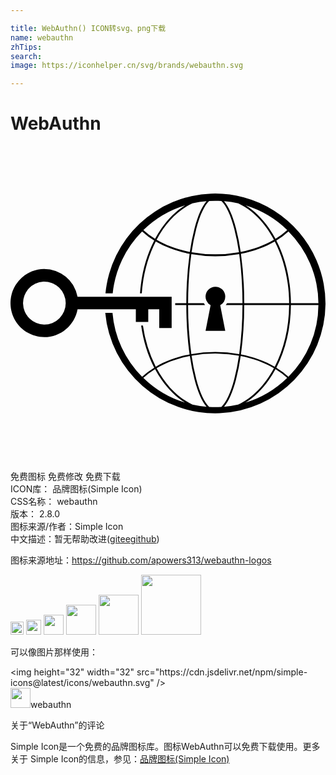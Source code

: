 ```yaml
---

title: WebAuthn() ICON转svg、png下载
name: webauthn
zhTips: 
search: 
image: https://iconhelper.cn/svg/brands/webauthn.svg

---
```


# WebAuthn  <small style="font-size: 60%;font-weight: 100"></small>

<div id="svg" class="svg-wrap">
<svg role="img" xmlns="http://www.w3.org/2000/svg" viewBox="0 0 24 24"><title>WebAuthn icon</title><path d="M15.287 3.63a8.407 8.407 0 00-8.051 7.593h.55a7.805 7.805 0 012.24-4.713 5.825 5.825 0 00.924.695c-.608 1.177-.98 2.556-1.082 4.018h.135c.105-1.467.485-2.819 1.065-3.947.745.434 1.623.754 2.577.94a27.83 27.83 0 00-.25 3.763h-.847v.135h.847c.003 1.334.09 2.617.25 3.764-.954.185-1.832.506-2.577.94a9.997 9.997 0 01-.978-3.137h-.137c.164 1.16.502 2.25.997 3.208a5.825 5.825 0 00-.924.695 7.805 7.805 0 01-2.255-4.875H7.22A8.407 8.407 0 0024 12.034a8.398 8.398 0 00-.688-3.333 8.407 8.407 0 00-8.025-5.072zm.315.546c.155 0 .31.005.464.014.365.34.708 1.07.983 2.114a16.518 16.518 0 01.357 1.79 10.173 10.173 0 01-1.804.16 10.173 10.173 0 01-1.805-.16 16.519 16.519 0 01.357-1.79c.275-1.045.618-1.775.983-2.114a7.97 7.97 0 01.465-.014zm-.665.028c-.345.392-.658 1.093-.913 2.065a16.639 16.639 0 00-.36 1.8c-.939-.183-1.802-.498-2.533-.926.686-1.283 1.635-2.264 2.73-2.775a7.874 7.874 0 011.076-.164zm1.33 0a7.856 7.856 0 011.084.168c1.092.513 2.037 1.492 2.721 2.771-.73.428-1.594.743-2.533.927a16.64 16.64 0 00-.36-1.8c-.255-.972-.568-1.673-.912-2.066zm-2.972.314c-.655.407-1.257.989-1.776 1.73a8.166 8.166 0 00-.506.825 5.69 5.69 0 01-.891-.67 7.814 7.814 0 013.173-1.885zm4.624.006a7.862 7.862 0 013.164 1.877 5.692 5.692 0 01-.893.672 8.166 8.166 0 00-.506-.825c-.516-.738-1.115-1.318-1.765-1.724zm3.26 1.985a7.858 7.858 0 011.638 2.419 7.802 7.802 0 01.642 3.051h-2.095c-.01-1.74-.398-3.396-1.11-4.774a5.823 5.823 0 00.925-.696zm-1.044.767c.679 1.32 1.084 2.945 1.094 4.703h-3.42a27.863 27.863 0 00-.251-3.763c.954-.186 1.833-.506 2.577-.94zm-6.357.965a10.299 10.299 0 001.824.16 10.299 10.299 0 001.823-.16c.16 1.138.246 2.413.249 3.738h-1.178a1.03 1.03 0 01-.093.135h1.27a27.71 27.71 0 01-.248 3.739 10.397 10.397 0 00-3.647 0 27.733 27.733 0 01-.248-3.739h1.294a.99.99 0 01-.09-.135H13.53c.003-1.325.088-2.6.248-3.738zM2.558 9.37a2.585 2.585 0 00-2.547 2.35c-.142 1.541 1.064 2.842 2.566 2.842 1.26 0 2.312-.917 2.533-2.124h4.44v.972h.946v-.972h.837v1.431h.945v-2.376H5.11A2.586 2.586 0 002.558 9.37zm-.058.965a1.639 1.639 0 011.707 1.637 1.64 1.64 0 01-1.639 1.638 1.639 1.639 0 01-.068-3.275zm13.09.388a.75.75 0 00-.345 1.404l-.383 1.958h1.5l-.383-1.958a.75.75 0 00.384-.654.75.75 0 00-.773-.75zm2.218 1.391h3.421c-.01 1.758-.415 3.384-1.094 4.704-.744-.434-1.623-.755-2.577-.94a27.81 27.81 0 00.25-3.764zm3.556 0h2.095a7.805 7.805 0 01-2.281 5.47 5.825 5.825 0 00-.924-.696c.712-1.378 1.1-3.033 1.11-4.774zm-5.52 3.703a10.284 10.284 0 011.562.156 16.518 16.518 0 01-.357 1.791c-.275 1.045-.618 1.774-.982 2.114a7.972 7.972 0 01-.93 0c-.365-.34-.708-1.07-.983-2.114a16.519 16.519 0 01-.357-1.79 10.284 10.284 0 012.048-.157zm1.695.181c.94.184 1.803.5 2.533.926-.686 1.284-1.635 2.265-2.73 2.776a7.874 7.874 0 01-1.075.164c.344-.393.657-1.094.913-2.065a16.64 16.64 0 00.359-1.8zm-3.874 0a16.648 16.648 0 00.359 1.8c.255.973.568 1.674.913 2.066a7.873 7.873 0 01-1.075-.164c-1.096-.511-2.045-1.492-2.731-2.775.73-.428 1.594-.743 2.534-.927zm-2.652.997a8.16 8.16 0 00.506.825c.52.741 1.121 1.323 1.776 1.73a7.814 7.814 0 01-3.174-1.884 5.694 5.694 0 01.892-.67zm9.178 0a5.694 5.694 0 01.891.67 7.814 7.814 0 01-3.173 1.885c.654-.407 1.256-.989 1.775-1.73a8.16 8.16 0 00.507-.825z"/></svg>
</div>
<detail full-name='webauthn'></detail>

<div class="detail-page">
<p>
<span><span class="badge-success badge">免费图标</span> <span class="badge-success badge">免费修改</span>  <span class="badge-success badge">免费下载</span> </span>
<br/>
<span>
ICON库：
<span class="badge-secondary badge">品牌图标(Simple Icon)</span> 
</span>
<br/>
<span>
CSS名称：
<span class="badge-secondary badge">webauthn</span> 
</span>

<br/>
<span>
版本：
<span class="badge-secondary badge">2.8.0</span> 
</span>
<br/>
<span>图标来源/作者：<span class="badge-light badge">Simple Icon</span></span> 
<br/>
<span class="zh-detail">中文描述：暂无<span class="help-link"><span>帮助改进</span>(<a href="https://gitee.com/liuwave/icon-helper/edit/master/json/brands/webauthn.json" target="_blank" rel="noopener noreferrer">gitee</a><a href="https://github.com/liuwave/icon-helper/edit/master/json/brands/webauthn.json" target="_blank" rel="noopener noreferrer">github</a></span>)</span><br/>
</p>
</div><div class="description description alert alert-light"><p>图标来源地址：<a href="https://github.com/apowers313/webauthn-logos" target="_blank" rel="noopener noreferrer">https://github.com/apowers313/webauthn-logos</a></p></div>
<div class="alert alert-dark">
<img height="21" width="21" src="https://cdn.jsdelivr.net/npm/simple-icons@latest/icons/webauthn.svg" />
<img height="24" width="24" src="https://cdn.jsdelivr.net/npm/simple-icons@latest/icons/webauthn.svg" />
<img height="32" width="32" src="https://cdn.jsdelivr.net/npm/simple-icons@latest/icons/webauthn.svg" />
<img height="48" width="48" src="https://cdn.jsdelivr.net/npm/simple-icons@latest/icons/webauthn.svg" />
<img height="64" width="64" src="https://cdn.jsdelivr.net/npm/simple-icons@latest/icons/webauthn.svg" />
<img height="96" width="96" src="https://cdn.jsdelivr.net/npm/simple-icons@latest/icons/webauthn.svg" />

</div>
<div>
  <p>可以像图片那样使用：    
  </p>
  <div class="alert alert-primary" style="font-size: 14px">
    &lt;img height="32" width="32" src="https://cdn.jsdelivr.net/npm/simple-icons@latest/icons/webauthn.svg" /&gt;
    <copy-btn content='<img height="32" width="32" src="https://cdn.jsdelivr.net/npm/simple-icons@latest/icons/webauthn.svg" />'></copy-btn>
  </div>
  <div class="alert alert-secondary">
    <img height="32" width="32" src="https://cdn.jsdelivr.net/npm/simple-icons@latest/icons/webauthn.svg" />webauthn
    <copy-btn content="webauthn" btn-title="复制图标名称"></copy-btn>
  </div>
</div>

<Vssue title="关于“WebAuthn”的评论" >关于“WebAuthn”的评论</Vssue>


<div><p>Simple Icon是一个免费的品牌图标库。图标WebAuthn可以免费下载使用。更多关于  Simple Icon的信息，参见：<a target="_blank" href="https://iconhelper.cn/brands.html">品牌图标(Simple Icon)</a>
</p></div>

